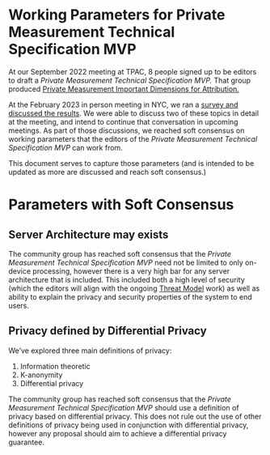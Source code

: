 # Working Parameters for Private Measurement Technical Specification MVP

At our September 2022 meeting at TPAC, 8 people signed up to be editors to draft a _Private Measurement Technical Specification MVP._  That group produced [Private Measurement Important Dimensions for Attribution.](https://github.com/patcg/docs-and-reports/tree/main/design-dimensions)

At the February 2023 in person meeting in NYC, we ran a [survey and discussed the results](https://github.com/patcg/meetings/issues/91). We were able to discuss two of these topics in detail at the meeting, and intend to continue that conversation in upcoming meetings. As part of those discussions, we reached soft consensus on working parameters that the editors of the _Private Measurement Technical Specification MVP_ can work from.

This document serves to capture those parameters (and is intended to be updated as more are discussed and reach soft consensus.)


# Parameters with Soft Consensus


## Server Architecture may exists

The community group has reached soft consensus that the _Private Measurement Technical Specification MVP_ need not be limited to only on-device processing, however there is a very high bar for any server architecture that is included. This included both a high level of security (which the editors will align with the ongoing [Threat Model](https://github.com/patcg/docs-and-reports/tree/main/threat-model) work) as well as ability to explain the privacy and security properties of the system to end users.


## Privacy defined by Differential Privacy 

We’ve explored three main definitions of privacy:



1. Information theoretic
2. K-anonymity
3. Differential privacy

The community group has reached soft consensus that the _Private Measurement Technical Specification MVP_ should use a definition of privacy based on differential privacy. This does not rule out the use of other definitions of privacy being used in conjunction with differential privacy, however any proposal should aim to achieve a differential privacy guarantee.
